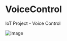 # VoiceControl
IoT Project - Voice Control

![image](https://user-images.githubusercontent.com/49749622/180736810-9685d6ce-c5cc-4ec8-86f1-adaa528ee135.png)

